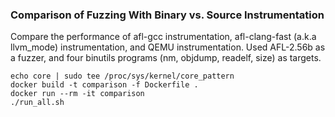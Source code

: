 ### Comparison of Fuzzing With Binary vs. Source Instrumentation

Compare the performance of afl-gcc instrumentation, afl-clang-fast (a.k.a
llvm_mode) instrumentation, and QEMU instrumentation. Used AFL-2.56b as a
fuzzer, and four binutils programs (nm, objdump, readelf, size) as targets.

```
echo core | sudo tee /proc/sys/kernel/core_pattern
docker build -t comparison -f Dockerfile .
docker run --rm -it comparison
./run_all.sh
```
